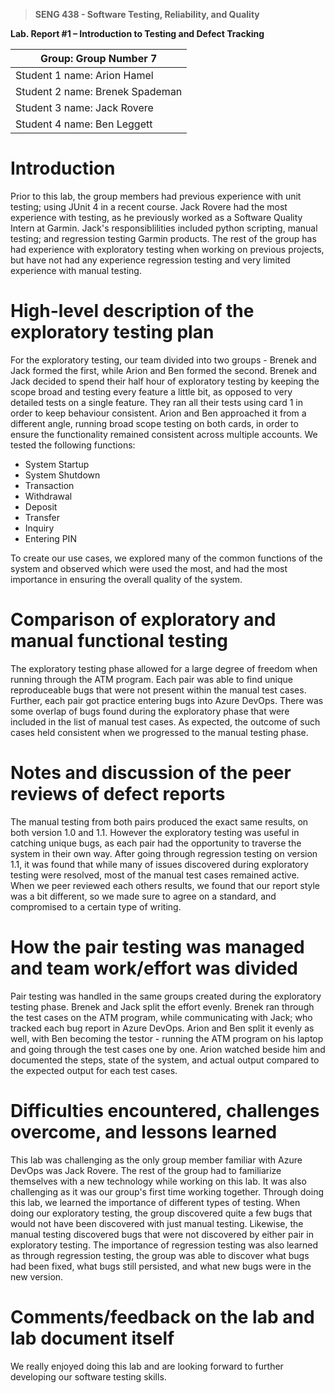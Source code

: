>   **SENG 438 - Software Testing, Reliability, and Quality**

**Lab. Report \#1 – Introduction to Testing and Defect Tracking**

| Group: Group Number 7 |
|---------------------------------|
| Student 1 name: Arion Hamel |   
| Student 2 name: Brenek Spademan |   
| Student 3 name: Jack Rovere |   
| Student 4 name: Ben Leggett |   

# Introduction

Prior to this lab, the group members had previous experience with unit testing; using JUnit 4 in a recent course. Jack Rovere had the most experience with testing, as he previously worked as a Software Quality Intern at Garmin. Jack's responsiblilities included python scripting, manual testing; and regression testing Garmin products. The rest of the group has had experience with exploratory testing when working on previous projects, but have not had any experience regression testing and very limited experience with manual testing. 

# High-level description of the exploratory testing plan

For the exploratory testing, our team divided into two groups - Brenek and Jack formed the first, while Arion and Ben formed the second. Brenek and Jack decided to  spend their half hour of exploratory testing by keeping the scope broad and testing every feature a little bit, as opposed to very detailed tests on a single feature. They ran all their tests using card 1 in order to keep behaviour consistent. Arion and Ben approached it from a different angle, running broad scope testing on both cards, in order to ensure the functionality remained consistent across multiple accounts. 
We tested the following functions:
- System Startup
- System Shutdown
- Transaction
- Withdrawal
- Deposit
- Transfer
- Inquiry
- Entering PIN

To create our use cases, we explored many of the common functions of the system and observed which were used the most, and had the most importance in ensuring the overall quality of the system. 

# Comparison of exploratory and manual functional testing

The exploratory testing phase allowed for a large degree of freedom when running through the ATM program. Each pair was able to find unique reproduceable bugs that were not present within the manual test cases. Further, each pair got practice entering bugs into Azure DevOps. There was some overlap of bugs found during the exploratory phase that were included in the list of manual test cases. As expected, the outcome of such cases held consistent when we progressed to the manual testing phase. 

# Notes and discussion of the peer reviews of defect reports

The manual testing from both pairs produced the exact same results, on both version 1.0 and 1.1. However the exploratory testing was useful in catching unique bugs, as each pair had the opportunity to traverse the system in their own way. After going through regression testing on version 1.1, it was found that while many of issues discovered during exploratory testing were resolved, most of the manual test cases remained active. When we peer reviewed each others results, we found that our report style was a bit different, so we made sure to agree on a standard, and compromised to a certain type of writing.

# How the pair testing was managed and team work/effort was divided 

Pair testing was handled in the same groups created during the exploratory testing phase. Brenek and Jack split the effort evenly. Brenek ran through the test cases on the ATM program, while communicating with Jack; who tracked each bug report in Azure DevOps. Arion and Ben split it evenly as well, with Ben becoming the testor - running the ATM program on his laptop and going through the test cases one by one. Arion watched beside him and documented the steps, state of the system, and actual output compared to the expected output for each test cases. 

# Difficulties encountered, challenges overcome, and lessons learned

This lab was challenging as the only group member familiar with Azure DevOps was Jack Rovere. The rest of the group had to familiarize themselves with a new technology while working on this lab. It was also challenging as it was our group's first time working together. Through doing this lab, we learned the importance of different types of testing. When doing our exploratory testing, the group discovered quite a few bugs that would not have been discovered with just manual testing. Likewise, the manual testing discovered bugs that were not discovered by either pair in exploratory testing. The importance of regression testing was also learned as through regression testing, the group was able to discover what bugs had been fixed, what bugs still persisted, and what new bugs were in the new version.

# Comments/feedback on the lab and lab document itself

We really enjoyed doing this lab and are looking forward to further developing our software testing skills.
